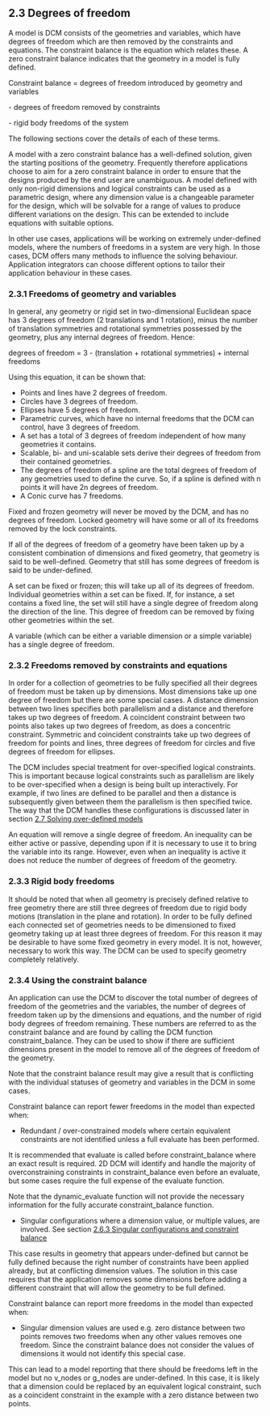 ## 2.3 Degrees of freedom

A model is DCM consists of the geometries and variables, which have degrees of freedom which are then removed by the constraints and equations. 
The constraint balance is the equation which relates these. 
A zero constraint balance indicates that the geometry in a model is fully defined.

Constraint balance = degrees of freedom introduced by geometry and variables

\- degrees of freedom removed by constraints

\- rigid body freedoms of the system

The following sections cover the details of each of these terms.

A model with a zero constraint balance has a well-defined solution, given the starting positions of the geometry. 
Frequently therefore applications choose to aim for a zero constraint balance in order to ensure that the designs produced by the end user are unambiguous. 
A model defined with only non-rigid dimensions and logical constraints can be used as a parametric design, where any dimension value is a changeable parameter for the design, which will be solvable for a range of values to produce different variations on the design. 
This can be extended to include equations with suitable options.

In other use cases, applications will be working on extremely under-defined models, where the numbers of freedoms in a system are very high. 
In those cases, DCM offers many methods to influence the solving behaviour. 
Application integrators can choose different options to tailor their application behaviour in these cases.

### 2.3.1 Freedoms of geometry and variables

In general, any geometry or rigid set in two-dimensional Euclidean space has 3 degrees of freedom (2 translations and 1 rotation), minus the number of translation symmetries and rotational symmetries possessed by the geometry, plus any internal degrees of freedom. 
Hence:

degrees of freedom = 3 \- (translation + rotational symmetries) + internal freedoms

Using this equation, it can be shown that:

- Points and lines have 2 degrees of freedom.
- Circles have 3 degrees of freedom.
- Ellipses have 5 degrees of freedom.
- Parametric curves, which have no internal freedoms that the DCM can control, have 3 degrees of freedom.
- A set has a total of 3 degrees of freedom independent of how many geometries it contains.
- Scalable, bi- and uni-scalable sets derive their degrees of freedom from their contained geometries.
- The degrees of freedom of a spline are the total degrees of freedom of any geometries used to define the curve. 
So, if a spline is defined with n points it will have 2n degrees of freedom.
- A Conic curve has 7 freedoms.

Fixed and frozen geometry will never be moved by the DCM, and has no degrees of freedom. 
Locked geometry will have some or all of its freedoms removed by the lock constraints.

If all of the degrees of freedom of a geometry have been taken up by a consistent combination of dimensions and fixed geometry, that geometry is said to be well-defined. 
Geometry that still has some degrees of freedom is said to be under-defined.

A set can be fixed or frozen; this will take up all of its degrees of freedom. 
Individual geometries within a set can be fixed. 
If, for instance, a set contains a fixed line, the set will still have a single degree of freedom along the direction of the line. 
This degree of freedom can be removed by fixing other geometries within the set.

A variable (which can be either a variable dimension or a simple variable) has a single degree of freedom.

### 2.3.2 Freedoms removed by constraints and equations

In order for a collection of geometries to be fully specified all their degrees of freedom must be taken up by dimensions. 
Most dimensions take up one degree of freedom but there are some special cases. 
A distance dimension between two lines specifies both parallelism and a distance and therefore takes up two degrees of freedom. 
A coincident constraint between two points also takes up two degrees of freedom, as does a concentric constraint. 
Symmetric and coincident constraints take up two degrees of freedom for points and lines, three degrees of freedom for circles and five degrees of freedom for ellipses.

The DCM includes special treatment for over-specified logical constraints. 
This is important because logical constraints such as parallelism are likely to be over-specified when a design is being built up interactively. 
For example, if two lines are defined to be parallel and then a distance is subsequently given between them the parallelism is then specified twice. 
The way that the DCM handles these configurations is discussed later in section [2.7 Solving over-defined models](2.7._Solving_over-defined_models.md)

An equation will remove a single degree of freedom. 
An inequality can be either active or passive, depending upon if it is necessary to use it to bring the variable into its range. 
However, even when an inequality is active it does not reduce the number of degrees of freedom of the geometry.

### 2.3.3 Rigid body freedoms

It should be noted that when all geometry is precisely defined relative to free geometry there are still three degrees of freedom due to rigid body motions (translation in the plane and rotation). In order to be fully defined each connected set of geometries needs to be dimensioned to fixed geometry taking up at least three degrees of freedom. 
For this reason it may be desirable to have some fixed geometry in every model. 
It is not, however, necessary to work this way. 
The DCM can be used to specify geometry completely relatively.

### 2.3.4 Using the constraint balance

An application can use the DCM to discover the total number of degrees of freedom of the geometries and the variables, the number of degrees of freedom taken up by the dimensions and equations, and the number of rigid body degrees of freedom remaining. 
These numbers are referred to as the constraint balance and are found by calling the DCM function constraint\_balance. 
They can be used to show if there are sufficient dimensions present in the model to remove all of the degrees of freedom of the geometry.

Note that the constraint balance result may give a result that is conflicting with the individual statuses of geometry and variables in the DCM in some cases.

Constraint balance can report fewer freedoms in the model than expected when:

- Redundant / over-constrained models where certain equivalent constraints are not identified unless a full evaluate has been performed.



It is recommended that evaluate is called before constraint\_balance where an exact result is required. 
2D DCM will identify and handle the majority of overconstraining constraints in constraint\_balance even before an evaluate, but some cases require the full expense of the evaluate function.



Note that the dynamic\_evaluate function will not provide the necessary information for the fully accurate constraint\_balance function.
- Singular configurations where a dimension value, or multiple values, are involved. 
See section [2.6.3 Singular configurations and constraint balance](2.6._Ambiguous_models.md)



This case results in geometry that appears under-defined but cannot be fully defined because the right number of constraints have been applied already, but at conflicting dimension values. 
The solution in this case requires that the application removes some dimensions before adding a different constraint that will allow the geometry to be full defined.

Constraint balance can report more freedoms in the model than expected when:

- Singular dimension values are used e.g. 
zero distance between two points removes two freedoms when any other values removes one freedom. 
Since the constraint balance does not consider the values of dimensions it would not identify this special case.



This can lead to a model reporting that there should be freedoms left in the model but no v\_nodes or g\_nodes are under-defined. 
In this case, it is likely that a dimension could be replaced by an equivalent logical constraint, such as a coincident constraint in the example with a zero distance between two points.

